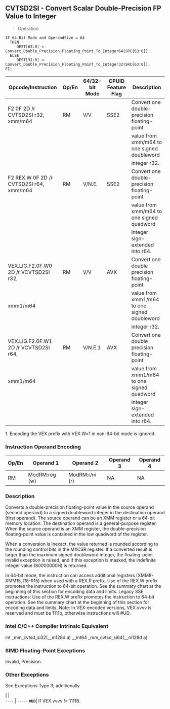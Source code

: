 ## CVTSD2SI - Convert Scalar Double-Precision FP Value to Integer

> Operation

``` slim
IF 64-Bit Mode and OperandSize = 64
  THEN
     DEST[63:0] <- Convert_Double_Precision_Floating_Point_To_Integer64(SRC[63:0]);
  ELSE
     DEST[31:0] <- Convert_Double_Precision_Floating_Point_To_Integer32(SRC[63:0]);
FI;

```

 Opcode/Instruction                     | Op/En| 64/32-bit Mode| CPUID Feature Flag| Description                                 
 ---  | --- | --- | --- | ---
 F2 0F 2D /r CVTSD2SI r32, xmm/m64      | RM   | V/V           | SSE2              | Convert one double-precision floating-point 
                                        |      |               |                   | value from xmm/m64 to one signed doubleword 
                                        |      |               |                   | integer r32.                                
 F2 REX.W 0F 2D /r CVTSD2SI r64, xmm/m64| RM   | V/N.E.        | SSE2              | Convert one double-precision floating-point 
                                        |      |               |                   | value from xmm/m64 to one signed quadword   
                                        |      |               |                   | integer sign-extended into r64.             
 VEX.LIG.F2.0F.W0 2D /r VCVTSD2SI r32,  | RM   | V/V           | AVX               | Convert one double precision floating-point 
 xmm1/m64                               |      |               |                   | value from xmm1/m64 to one signed doubleword
                                        |      |               |                   | integer r32.                                
 VEX.LIG.F2.0F.W1 2D /r VCVTSD2SI r64,  | RM   | V/N.E.1       | AVX               | Convert one double precision floating-point 
 xmm1/m64                               |      |               |                   | value from xmm1/m64 to one signed quadword  
                                        |      |               |                   | integer sign-extended into r64.             
<aside class="notification">
1. Encoding the VEX prefix with VEX.W=1 in non-64-bit mode is ignored.
</aside>


### Instruction Operand Encoding
 Op/En| Operand 1    | Operand 2    | Operand 3| Operand 4
 ---  | --- | --- | --- | ---
 RM   | ModRM:reg (w)| ModRM:r/m (r)| NA       | NA       

### Description
Converts a double-precision floating-point value in the source operand (second
operand) to a signed doubleword integer in the destination operand (first operand).
The source operand can be an XMM register or a 64-bit memory location. The destination
operand is a general-purpose register. When the source operand is an XMM register,
the double-precision floating-point value is contained in the low quadword of
the register.

When a conversion is inexact, the value returned is rounded according to the
rounding control bits in the MXCSR register. If a converted result is larger
than the maximum signed doubleword integer, the floating-point invalid exception
is raised, and if this exception is masked, the indefinite integer value (80000000H)
is returned.

In 64-bit mode, the instruction can access additional registers (XMM8-XMM15,
R8-R15) when used with a REX.R prefix. Use of the REX.W prefix promotes the
instruction to 64-bit operation. See the summary chart at the beginning of this
section for encoding data and limits. Legacy SSE instructions: Use of the REX.W
prefix promotes the instruction to 64-bit operation. See the summary chart at
the beginning of this section for encoding data and limits. Note: In VEX-encoded
versions, VEX.vvvv is reserved and must be 1111b, otherwise instructions will
#UD.



### Intel C/C++ Compiler Intrinsic Equivalent
int _mm_cvtsd_si32(__m128d a) __int64 _mm_cvtsd_si64(__m128d a)


### SIMD Floating-Point Exceptions
Invalid, Precision.


### Other Exceptions
See Exceptions Type 3; additionally

   | |  
---- | -----
 **``#UD``**| If VEX.vvvv != 1111B.
